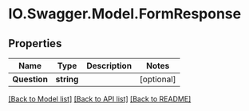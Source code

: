 # IO.Swagger.Model.FormResponse
## Properties

Name | Type | Description | Notes
------------ | ------------- | ------------- | -------------
**Question** | **string** |  | [optional] 

[[Back to Model list]](../README.md#documentation-for-models) [[Back to API list]](../README.md#documentation-for-api-endpoints) [[Back to README]](../README.md)

